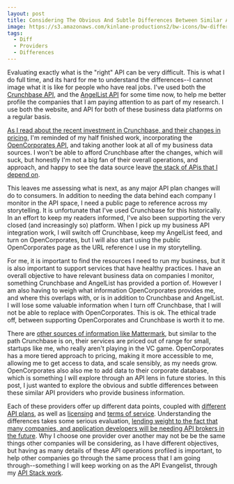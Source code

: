 ```yaml
---
layout: post
title: Considering The Obvious And Subtle Differences Between Similar API Providers
image: https://s3.amazonaws.com/kinlane-productions2/bw-icons/bw-differences.png
tags:
  - Diff
  - Providers
  - Differences
---
```

Evaluating exactly what is the "right" API can be very difficult. This is what I do full time, and its hard for me to understand the differences--I cannot image what it is like for people who have real jobs. I've used both the [Crunchbase API](https://data.crunchbase.com/), and the [AngelList API](https://angel.co/api) for some time now, to help me better profile the companies that I am paying attention to as part of my research. I use both the website, and API for both of these business data platforms on a regular basis. 

[As I read about the recent investment in Crunchbase, and their changes in pricing](http://techcrunch.com/2016/02/10/crunchbase-raises-2m-series-a2-launches-paid-plans-for-data-access/), I'm reminded of my half finished work, incorporating the [OpenCorporates API](https://api.opencorporates.com/), and taking another look at all of my business data sources. I won't be able to afford Crunchbase after the changes, which will suck, but honestly I'm not a big fan of their overall operations, and approach, and happy to see the data source leave [the stack of APis that I depend on](http://stack.apievangelist.com/companies.html). 

This leaves me assessing what is next, as any major API plan changes will do to consumers. In addition to needing the data behind each company I monitor in the API space, I need a public page to reference across my storytelling. It is unfortunate that I've used Crunchbase for this historically. In an effort to keep my readers informed, I've also been supporting the very closed (and increasingly so) platform. When I pick up my business API integration work, I will switch off Crunchbase, keep my AngelList feed, and turn on OpenCorporates, but I will also start using the public OpenCorporates page as the URL reference I use in my storytelling. 

For me, it is important to find the resources I need to run my business, but it is also important to support services that have healthy practices. I have an overall objective to have relevant business data on companies I monitor, something Crunchbase and AngelList has provided a portion of. However I am also having to weigh what information OpenCorporates provides me, and where this overlaps with, or is in addition to Crunchbase and AngelList. I will lose some valuable information when I turn off Crunchbase, that I will not be able to replace with OpenCorporates. This is ok. The ethical trade off, between supporting OpenCorporates and Crunchbase is worth it to me. 

There are [other sources of information like Mattermark](https://mattermark.com/api/), but similar to the path Crunchbase is on, their services are priced out of range for small, startups like me, who really aren't playing in the VC game. OpenCorporates has a more tiered approach to pricing, making it more accessible to me, allowing me to get access to data, and scale sensibly, as my needs grow. OpenCorporates also also me to add data to their corporate database, which is something I will explore through an API lens in future stories. In this post, I just wanted to explore the obvious and subtle differences between these similar API providers who provide business information.

Each of these providers offer up different data points, coupled with [different API plans](http://plans.apievangelist.com/), as well as [licensing](http://licensing.apievangelist.com/) and [terms of service](http://tos.apievangelist.com). Understanding the differences takes some serious evaluation, [lending weight to the fact that many companies, and application developers will be needing API brokers in the future](http://apievangelist.com/2014/10/10/exploring-the-possibilities-of-being-an-api-broker/). Why I choose one provider over another may not be be the same things other companies will be considering, as I have different objectives, but having as many details of these API operations profiled is important, to help other companies go through the same process that I am going through--something I will keep working on as the API Evangelist, through my [API Stack work](http://theapistack.com/).